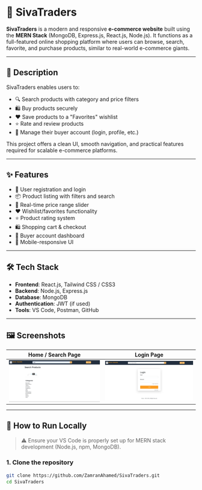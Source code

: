 # 🛒 SivaTraders

**SivaTraders** is a modern and responsive **e-commerce website** built using the **MERN Stack** (MongoDB, Express.js, React.js, Node.js). It functions as a full-featured online shopping platform where users can browse, search, favorite, and purchase products, similar to real-world e-commerce giants.

---

## 📌 Description

SivaTraders enables users to:

- 🔍 Search products with category and price filters
- 🛍️ Buy products securely
- ❤️ Save products to a "Favorites" wishlist
- ⭐ Rate and review products
- 👤 Manage their buyer account (login, profile, etc.)

This project offers a clean UI, smooth navigation, and practical features required for scalable e-commerce platforms.

---

## ✨ Features

- 🔐 User registration and login
- 📦 Product listing with filters and search
- 🔄 Real-time price range slider
- ❤️ Wishlist/favorites functionality
- ⭐ Product rating system
- 🛍️ Shopping cart & checkout
- 👤 Buyer account dashboard
- 📱 Mobile-responsive UI

---

## 🛠️ Tech Stack

- **Frontend**: React.js, Tailwind CSS / CSS3
- **Backend**: Node.js, Express.js
- **Database**: MongoDB
- **Authentication**: JWT (if used)
- **Tools**: VS Code, Postman, GitHub

---

## 🖼️ Screenshots

| Home / Search Page | Login Page |
|--------------------|------------|
| ![Search](./assets/SivaTraders-Home.png) | ![Login](./assets/SivaTraders-Login.png) |

---

## 🚀 How to Run Locally

> ⚠️ Ensure your VS Code is properly set up for MERN stack development (Node.js, npm, MongoDB).

### 1. Clone the repository
```bash
git clone https://github.com/ZamranAhamed/SivaTraders.git
cd SivaTraders
